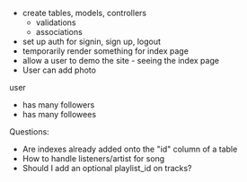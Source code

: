 + create tables, models, controllers
    + validations
    + associations
+ set up auth for signin, sign up, logout
+ temporarily render something for index page
+ allow a user to demo the site - seeing the index page
+ User can add photo


user 
- has many followers 
- has many followees

Questions:
- Are indexes already added onto the "id" column of a table
- How to handle listeners/artist for song
- Should I add an optional playlist_id on tracks?